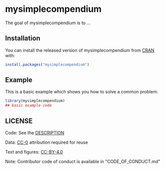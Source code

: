 
# mysimplecompendium

<!-- badges: start -->
<!-- badges: end -->

The goal of mysimplecompendium is to ...

## Installation

You can install the released version of mysimplecompendium from [CRAN](https://CRAN.R-project.org) with:

``` r
install.packages("mysimplecompendium")
```

## Example

This is a basic example which shows you how to solve a common problem:

``` r
library(mysimplecompendium)
## basic example code
```
## LICENSE
Code: See the [DESCRIPTION](DESCRIPTION)

Data: [CC-0](https://creativecommons.org/share-your-work/public-domain/cc0/) attribution required for reuse

Text and figures: [CC-BY-4.0](https://creativecommons.org/licenses/by/4.0/)


Note: Contributor code of conduct is available in "CODE_OF_CONDUCT.md"
